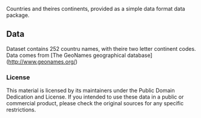 Countries and theires continents, provided as a simple data format data package.
## Data

Dataset contains 252 countru names, with theire two letter continent codes. Data comes from [The GeoNames geographical database] (http://www.geonames.org/)

### License

This material is licensed by its maintainers under the Public Domain Dedication and License.
If you intended to use these data in a public or commercial product, please check the original sources for any specific restrictions.